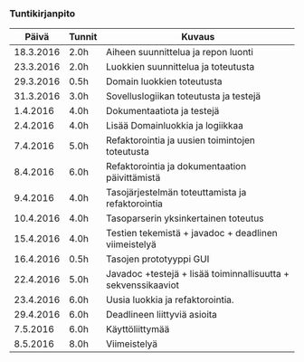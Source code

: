 ### Tuntikirjanpito
Päivä | Tunnit | Kuvaus
--------------- | ----- | ------
18.3.2016 | 2.0h | Aiheen suunnittelua ja repon luonti
23.3.2016 | 2.0h | Luokkien suunnittelua ja toteutusta
29.3.2016 | 0.5h | Domain luokkien toteutusta
31.3.2016 | 3.0h | Sovelluslogiikan toteutusta ja testejä
1.4.2016  | 4.0h | Dokumentaatiota ja testejä
2.4.2016  | 4.0h | Lisää Domainluokkia ja logiikkaa
7.4.2016  | 5.0h | Refaktorointia ja uusien toimintojen toteutusta
8.4.2016  | 6.0h | Refaktorointia ja dokumentaation päivittämistä
9.4.2016 | 4.0h | Tasojärjestelmän toteuttamista ja refaktorointia
10.4.2016 | 4.0h | Tasoparserin yksinkertainen toteutus
15.4.2016 | 4.0h | Testien tekemistä + javadoc + deadlinen viimeistelyä
16.4.2016 | 0.5h | Tasojen prototyyppi GUI
22.4.2016 | 5.0h | Javadoc +testejä + lisää toiminnallisuutta + sekvenssikaaviot
23.4.2016 | 6.0h | Uusia luokkia ja refaktorointia.
29.4.2016 | 6.0h | Deadlineen liittyviä asioita
7.5.2016  | 6.0h | Käyttöliittymää
8.5.2016  | 8.0h | Viimeistelyä
